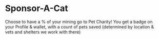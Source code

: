 # Sponsor-A-Cat
Choose to have a % of your mining go to Pet Charity! You get a badge on your Profile &amp; wallet, with a count of pets saved (determined by location &amp; vets and shelters we work with there)
